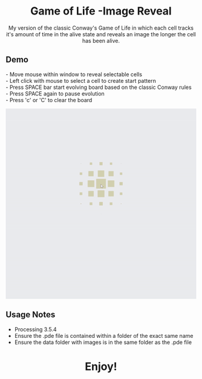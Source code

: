 <h1 align="center">Game of Life -Image Reveal</h1>

<p align="center">
  My version of the classic Conway's Game of Life in which each cell tracks it's amount of time in the alive state and reveals an image the longer the cell has been alive. 
</p>

## Demo
<p>- Move mouse within window to reveal selectable cells
<br>- Left click with mouse to select a cell to create start pattern
<br>- Press SPACE bar start evolving board based on the classic Conway rules
<br>- Press SPACE again to pause evolution
<br>- Press 'c' or 'C' to clear the board</p>
<p align="center">
  <img width="700" align="center" src="https://github.com/yahirRendon/Creative_Coding/blob/main/Processing/Game_of_Life_Image/data/game_of_life_image_gitgif.gif" alt="demo"/>
</p>


## Usage Notes
* Processing 3.5.4
* Ensure the .pde file is contained within a folder of the exact same name
* Ensure the data folder with images is in the same folder as the .pde file

<h1 align="center">Enjoy!</h1>


